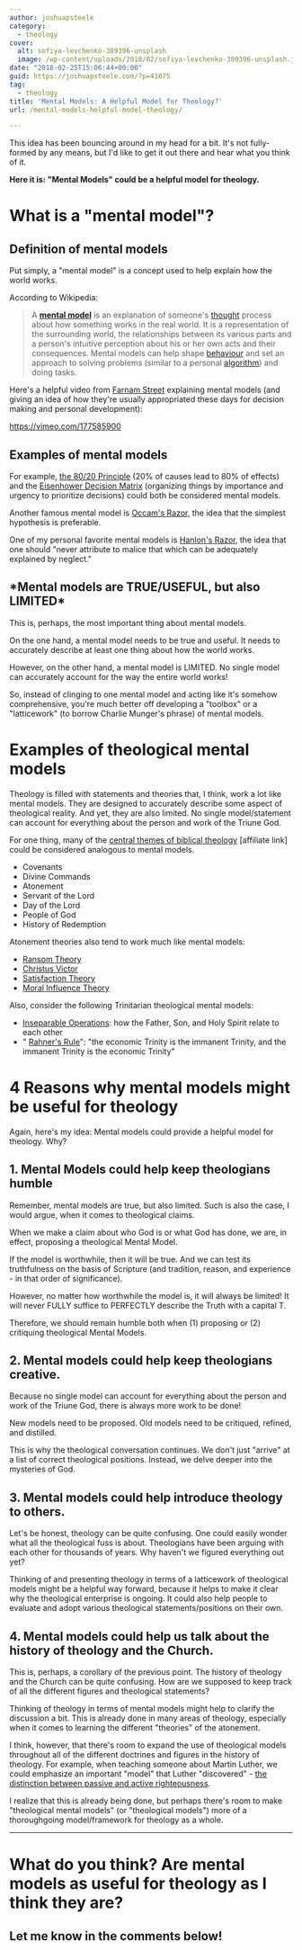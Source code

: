 ```yaml
---
author: joshuapsteele
category:
  - theology
cover:
  alt: sofiya-levchenko-309396-unsplash
  image: /wp-content/uploads/2018/02/sofiya-levchenko-309396-unsplash.jpg
date: "2018-02-25T15:06:44+00:00"
guid: https://joshuapsteele.com/?p=41075
tag:
  - theology
title: 'Mental Models: A Helpful Model for Theology?'
url: /mental-models-helpful-model-theology/

---
```

This idea has been bouncing around in my head for a bit. It's not fully-formed by any means, but I'd like to get it out there and hear what you think of it.

**Here it is: "Mental Models" could be a helpful model for theology.**

# What is a "mental model"?

## Definition of mental models

Put simply, a "mental model" is a concept used to help explain how the world works.

According to Wikipedia:

> A [**mental model**](https://en.wikipedia.org/wiki/Mental_model) is an explanation of someone's [thought](https://en.wikipedia.org/wiki/Thought "Thought") process about how something works in the real world. It is a representation of the surrounding world, the relationships between its various parts and a person's intuitive perception about his or her own acts and their consequences. Mental models can help shape [behaviour](https://en.wikipedia.org/wiki/Behaviour "Behaviour") and set an approach to solving problems (similar to a personal [algorithm](https://en.wikipedia.org/wiki/Algorithm "Algorithm")) and doing tasks.

Here's a helpful video from [Farnam Street](https://www.fs.blog/mental-models/) explaining mental models (and giving an idea of how they're usually appropriated these days for decision making and personal development):

https://vimeo.com/177585900

## Examples of mental models

For example, [the 80/20 Principle](/80-20-approach-christian-life-2-reasons-christians-care-pareto-principle/) (20% of causes lead to 80% of effects) and the [Eisenhower Decision Matrix](/prioritize-life-5-minutes-introduction-eisenhower-decision-matrix/) (organizing things by importance and urgency to prioritize decisions) could both be considered mental models.

Another famous mental model is [Occam's Razor](https://www.fs.blog/2017/05/mental-model-occams-razor/), the idea that the simplest hypothesis is preferable.

One of my personal favorite mental models is [Hanlon's Razor](https://www.fs.blog/2017/04/mental-model-hanlons-razor/), the idea that one should "never attribute to malice that which can be adequately explained by neglect."

## \*Mental models are TRUE/USEFUL, but also LIMITED\*

This is, perhaps, the most important thing about mental models.

On the one hand, a mental model needs to be true and useful. It needs to accurately describe at least one thing about how the world works.

However, on the other hand, a mental model is LIMITED. No single model can accurately account for the way the entire world works!

So, instead of clinging to one mental model and acting like it's somehow comprehensive, you're much better off developing a "toolbox" or a "latticework" (to borrow Charlie Munger's phrase) of mental models.

# Examples of theological mental models

Theology is filled with statements and theories that, I think, work a lot like mental models. They are designed to accurately describe some aspect of theological reality. And yet, they are also limited. No single model/statement can account for everything about the person and work of the Triune God.

For one thing, many of the [central themes of biblical theology](http://amzn.to/2F1gkgu) \[affiliate link\] could be considered analogous to mental models.

- Covenants
- Divine Commands
- Atonement
- Servant of the Lord
- Day of the Lord
- People of God
- History of Redemption

Atonement theories also tend to work much like mental models:

- [Ransom Theory](https://en.wikipedia.org/wiki/Ransom_theory_of_atonement)
- [Christus Victor](https://en.wikipedia.org/wiki/Christus_Victor)
- [Satisfaction Theory](https://en.wikipedia.org/wiki/Satisfaction_theory_of_atonement)
- [Moral Influence Theory](https://en.wikipedia.org/wiki/Moral_influence_theory_of_atonement)

Also, consider the following Trinitarian theological mental models:

- [Inseparable Operations](https://zondervanacademic.com/blog/common-places-pro-nicene-theology-inseparable-operations/): how the Father, Son, and Holy Spirit relate to each other
- " [Rahner's Rule](https://en.wikipedia.org/wiki/Karl_Rahner#Economic_and_immanent_Trinity)": "the economic Trinity is the immanent Trinity, and the immanent Trinity is the economic Trinity"

# 4 Reasons why mental models might be useful for theology

Again, here's my idea: Mental models could provide a helpful model for theology. Why?

## 1\. Mental Models could help keep theologians humble

Remember, mental models are true, but also limited. Such is also the case, I would argue, when it comes to theological claims.

When we make a claim about who God is or what God has done, we are, in effect, proposing a theological Mental Model.

If the model is worthwhile, then it will be true. And we can test its truthfulness on the basis of Scripture (and tradition, reason, and experience - in that order of significance).

However, no matter how worthwhile the model is, it will always be limited! It will never FULLY suffice to PERFECTLY describe the Truth with a capital T.

Therefore, we should remain humble both when (1) proposing or (2) critiquing theological Mental Models.

## 2\. Mental models could help keep theologians creative.

Because no single model can account for everything about the person and work of the Triune God, there is always more work to be done!

New models need to be proposed. Old models need to be critiqued, refined, and distilled.

This is why the theological conversation continues. We don't just "arrive" at a list of correct theological positions. Instead, we delve deeper into the mysteries of God.

## 3\. Mental models could help introduce theology to others.

Let's be honest, theology can be quite confusing. One could easily wonder what all the theological fuss is about. Theologians have been arguing with each other for thousands of years. Why haven't we figured everything out yet?

Thinking of and presenting theology in terms of a latticework of theological models might be a helpful way forward, because it helps to make it clear why the theological enterprise is ongoing. It could also help people to evaluate and adopt various theological statements/positions on their own.

## 4\. Mental models could help us talk about the history of theology and the Church.

This is, perhaps, a corollary of the previous point. The history of theology and the Church can be quite confusing. How are we supposed to keep track of all the different figures and theological statements?

Thinking of theology in terms of mental models might help to clarify the discussion a bit. This is already done in many areas of theology, especially when it comes to learning the different "theories" of the atonement.

I think, however, that there's room to expand the use of theological models throughout all of the different doctrines and figures in the history of theology. For example, when teaching someone about Martin Luther, we could emphasize an important "model" that Luther "discovered" - [the distinction between passive and active righteousness](https://en.wikipedia.org/wiki/The_two_kinds_of_righteousness).

I realize that this is already being done, but perhaps there's room to make "theological mental models" (or "theological models") more of a thoroughgoing model/framework for theology as a whole.

* * *

# What do you think? Are mental models as useful for theology as I think they are?

## Let me know in the comments below!
